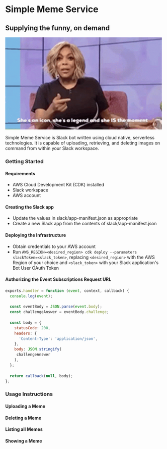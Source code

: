 # Simple Meme Service

## Supplying the funny, on demand

![She's an icon, she's a legend and she IS the moment](assets/image.gif)

Simple Meme Service is Slack bot written using cloud native, serverless technologies. It is capable of uploading, retrieving, and deleting images on command from within your Slack workspace.

### Getting Started

#### Requirements

- AWS Cloud Development Kit (CDK) installed
- Slack workspace
- AWS account

#### Creating the Slack app

- Update the values in slack/app-manifest.json as appropriate
- Create a new Slack app from the contents of slack/app-manifest.json

#### Deploying the Infrastructure

- Obtain credentials to your AWS account
- Run `AWS_REGION=<desired_region> cdk deploy --parameters slackToken=<slack_token>`, replacing `<desired_region>` with the AWS Region of your choice and `<slack_token>` with your Slack application's Bot User OAuth Token

#### Authorizing the Event Subscriptions Request URL

```javascript
exports.handler = function (event, context, callback) {
  console.log(event);

  const eventBody = JSON.parse(event.body);
  const challengeAnswer = eventBody.challenge;

  const body = {
    statusCode: 200,
    headers: {
      'Content-Type': 'application/json',
    },
    body: JSON.stringify(
     challengeAnswer
    ),
  };

  return callback(null, body);
};
```

### Usage Instructions

#### Uploading a Meme

#### Deleting a Meme

#### Listing all Memes

#### Showing a Meme
